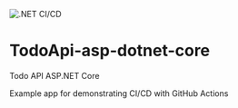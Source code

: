 ﻿![.NET CI/CD](https://github.com/WernerDevOps/TodoApi-asp-dotnet-core/workflows/.NET%20CI/CD/badge.svg)

# TodoApi-asp-dotnet-core
Todo API ASP.NET Core

Example app for demonstrating CI/CD with GitHub Actions
